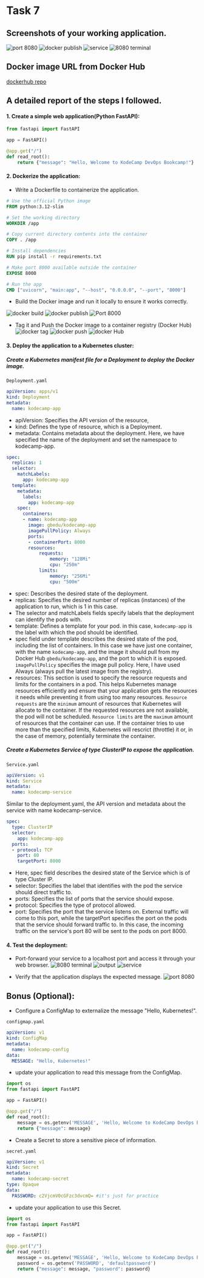 # Task 7
## Screenshots of your working application.
![port 8080](images/kube-port-8080.png)
![docker publish](images/pod-service.png)
![service](images/service.png)
![8080 terminal](images/port-8080-terminal.png)

## Docker image URL from Docker Hub 
[dockerhub repo](https://hub.docker.com/repository/docker/gbedu/kodecamp-app)

## A detailed report of the steps I followed.

#### 1. Create a simple web application(Python FastAPI):

```python
from fastapi import FastAPI

app = FastAPI()

@app.get("/")
def read_root():
    return {"message": "Hello, Welcome to KodeCamp DevOps Bookcamp!"}
```
#### 2. Dockerize the application:
- Write a Dockerfile to containerize the application.

```dockerfile
# Use the official Python image
FROM python:3.12-slim

# Set the working directory
WORKDIR /app

# Copy current directory contents into the container
COPY . /app

# Install dependencies
RUN pip install -r requirements.txt

# Make port 8000 available outside the container
EXPOSE 8000

# Run the app
CMD ["uvicorn", "main:app", "--host", "0.0.0.0", "--port", "8000"]
```

- Build the Docker image and run it locally to ensure it works correctly.

![docker build](images/docker-build.png)
![docker publish](images/docker-publish.png)
![Port 8000](images/dockerimage-port-8000.png)

- Tag it and Push the Docker image to a container registry (Docker Hub)
![docker tag](images/docker-tag.png)
![docker push](images/docker-push.png)
![docker Hub](images/DockerHub-image.png)

#### 3. Deploy the application to a Kubernetes cluster:
##### Create a Kubernetes manifest file for a Deployment to deploy the Docker image.

`Deployment.yaml`
```yaml
apiVersion: apps/v1
kind: Deployment
metadata:
  name: kodecamp-app
```
- apiVersion: Specifies the API version of the resource,
- kind: Defines the type of resource, which is a Deployment.
- metadata: Contains metadata about the deployment. Here, we have specified the name of the deployment and set the namespace to kodecamp-app.

```yaml
spec:
  replicas: 1
  selector:
    matchLabels:
      app: kodecamp-app
  template:
    metadata:
      labels:
        app: kodecamp-app
    spec:
      containers:
      - name: kodecamp-app
        image: gbedu/kodecamp-app
        imagePullPolicy: Always
        ports:
        - containerPort: 8000
        resources:
            requests:
                memory: "128Mi"
                cpu: "250m"
            limits:
                memory: "256Mi"
                cpu: "500m"
```

- spec: Describes the desired state of the deployment.
- replicas: Specifies the desired number of replicas (instances) of the application to run, which is 1 in this case.
- The selector and matchLabels fields specify labels that the deployment can identify the pods with.
- template: Defines a template for your pod. in this case, `kodecamp-app` is the label with which the pod should be identified.
- spec field under template describes the desired state of the pod, including the list of containers. In this case we have just one container, with the name `kodecamp-app`, and the image it should pull from my Docker Hub `gbedu/kodecamp-app`, and the port to which it is exposed. `imagePullPolicy` specifies the image pull policy. Here, I have used Always (always pull the latest image from the registry).
- resources: This section is used to specify the resource requests and limits for the containers in a pod. This helps Kubernetes manage resources efficiently and ensure that your application gets the resources it needs while preventing it from using too many resources. `Resource requests` are the `minimum` amount of resources that Kubernetes will allocate to the container. If the requested resources are not available, the pod will not be scheduled. `Resource limits` are the `maximum` amount of resources that the container can use. If the container tries to use more than the specified limits, Kubernetes will rescrict (throttle) it or, in the case of memory, potentially terminate the container.

##### Create a Kubernetes Service of type ClusterIP to expose the application.
`Service.yaml`

```yaml
apiVersion: v1
kind: Service
metadata:
  name: kodecamp-service
```
Similar to the deployment.yaml, the API version and metadata about the service with name kodecamp-service.
```yaml
spec:
  type: ClusterIP
  selector:
    app: kodecamp-app
  ports:
  - protocol: TCP
    port: 80
    targetPort: 8000
  ```

- Here, spec field describes the desired state of the Service which is of type Cluster IP.
- selector: Specifies the label that identifies with the pod the service should direct traffic to.
- ports: Specifies the list of ports that the service should expose.
- protocol: Specifies the type of protocol allowed.
- port: Specifies the port that the service listens on. External traffic will come to this port, while the targetPort specifies the port on the pods that the service should forward traffic to. In this case, the incoming traffic on the service's port 80 will be sent to the pods on port 8000.

#### 4. Test the deployment:
- Port-forward your service to a localhost port and access it through your web browser.
![8080 terminal](images/port-8080-terminal.png)
![output](images/pod-service.png)
![service](images/service.png)

- Verify that the application displays the expected message. 
![port 8080](images/kube-port-8080.png)


## Bonus (Optional):
- Configure a ConfigMap to externalize the message "Hello, Kubernetes!".

`configmap.yaml`
```yaml
apiVersion: v1
kind: ConfigMap
metadata:
  name: kodecamp-config
data:
  MESSAGE: "Hello, Kubernetes!"
  ```
- update your application to read this message from the ConfigMap.

```python
import os
from fastapi import FastAPI

app = FastAPI()

@app.get("/")
def read_root():
    message = os.getenv('MESSAGE', 'Hello, Welcome to KodeCamp DevOps Bookcamp!')
    return {"message": message}
```

- Create a Secret to store a sensitive piece of information.

`secret.yaml`
```yaml
apiVersion: v1
kind: Secret
metadata:
  name: kodecamp-secret
type: Opaque
data:
  PASSWORD: c2VjcmV0cGFzc3dvcmQ= #it's just for practice
```

- update your application to use this Secret.
```python
import os
from fastapi import FastAPI

app = FastAPI()

@app.get("/")
def read_root():
    message = os.getenv('MESSAGE', 'Hello, Welcome to KodeCamp DevOps Bookcamp!')
    password = os.getenv('PASSWORD', 'defaultpassword')
    return {"message": message, "password": password}
```


